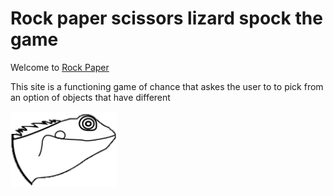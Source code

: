 # Rock paper scissors lizard spock the game

Welcome to [Rock Paper ](https://stacd.github.io/rpsls-game/)

This site is a functioning game of chance that askes the user to to pick from an option of 
objects that have different 

![Reponsive Screenshot](assets/images/lizard.png)
